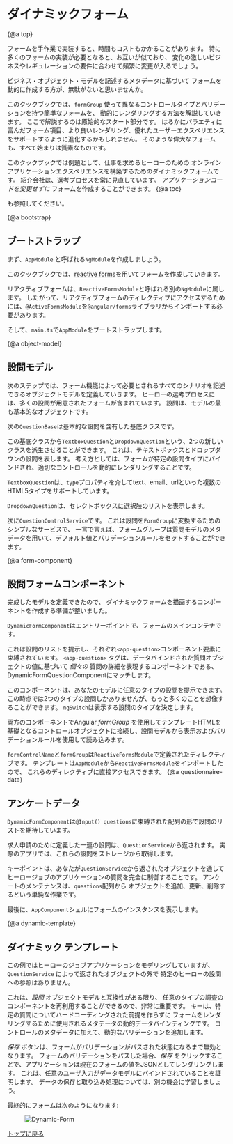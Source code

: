 # ダイナミックフォーム

{@a top}

フォームを手作業で実装すると、時間もコストもかかることがあります。
特に多くのフォームの実装が必要となると、お互いが似ており、
変化の激しいビジネスやレギュレーションの要件に合わせて頻繁に変更が入るでしょう｡

ビジネス・オブジェクト・モデルを記述するメタデータに基づいて
フォームを動的に作成する方が、無駄がないと思いませんか。

このクックブックでは、`formGroup` 使って異なるコントロールタイプとバリデーションを持つ簡単なフォームを、
動的にレンダリングする方法を解説していきます。
ここで解説するのは原始的なスタート部分です。
はるかにバラエティに富んだフォーム項目、より良いレンダリング、優れたユーザーエクスペリエンスをサポートするように進化するかもしれません。
そのような偉大なフォームも、すべて始まりは質素なものです。

このクックブックでは例題として、仕事を求めるヒーローのための
オンラインアプリケーションエクスペリエンスを構築するためのダイナミックフォームです。
紹介会社は、選考プロセスを常に見直しています。
*アプリケーションコードを変更せずに* フォームを作成することができます。
{@a toc}

<live-example name="dynamic-form"></live-example> も参照してください。

{@a bootstrap}

## ブートストラップ

まず、`AppModule` と呼ばれる`NgModule`を作成しましょう。

このクックブックでは、[reactive forms](guide/reactive-forms)を用いてフォームを作成していきます。

リアクティブフォームは、`ReactiveFormsModule`と呼ばれる別の`NgModule`に属します。
したがって、リアクティブフォームのディレクティブにアクセスするためには、`@ActiveFormsModule`を`@angular/forms`ライブラリからインポートする必要があります。

そして、`main.ts`で`AppModule`をブートストラップします。


<code-tabs>

  <code-pane title="app.module.ts" path="dynamic-form/src/app/app.module.ts">

  </code-pane>

  <code-pane title="main.ts" path="dynamic-form/src/main.ts">

  </code-pane>

</code-tabs>


{@a object-model}

## 設問モデル

次のステップでは、フォーム機能によって必要とされるすべてのシナリオを記述できるオブジェクトモデルを定義していきます。
ヒーローの選考プロセスには、多くの設問が用意されたフォームが含まれています。
設問は、モデルの最も基本的なオブジェクトです。

次の`QuestionBase`は基本的な設問を含有した基底クラスです。


<code-example path="dynamic-form/src/app/question-base.ts" title="src/app/question-base.ts">

</code-example>



この基底クラスから`TextboxQuestion`と`DropdownQuestion`という、2つの新しいクラスを派生させることができます。
これは、テキストボックスとドロップダウンの設問を表します。
考え方としては、フォームが特定の設問タイプにバインドされ、適切なコントロールを動的にレンダリングすることです。

`TextboxQuestion`は、`type`プロパティを介してtext、email、urlといった複数のHTML5タイプをサポートしています。


<code-example path="dynamic-form/src/app/question-textbox.ts" title="src/app/question-textbox.ts" linenums="false">

</code-example>



`DropdownQuestion`は、セレクトボックスに選択肢のリストを表示します。


<code-example path="dynamic-form/src/app/question-dropdown.ts" title="src/app/question-dropdown.ts" linenums="false">

</code-example>



次に`QuestionControlService`です。
これは設問を`FormGroup`に変換するためのシンプルなサービスで、
一言で言えば、フォームグループは質問モデルのメタデータを用いて、デフォルト値とバリデーションルールをセットすることができます。


<code-example path="dynamic-form/src/app/question-control.service.ts" title="src/app/question-control.service.ts" linenums="false">

</code-example>

{@a form-component}

## 設問フォームコンポーネント
完成したモデルを定義できたので、
ダイナミックフォームを描画するコンポーネントを作成する準備が整いました。


`DynamicFormComponent`はエントリーポイントで、フォームのメインコンテナです。

<code-tabs>

  <code-pane title="dynamic-form.component.html" path="dynamic-form/src/app/dynamic-form.component.html">

  </code-pane>

  <code-pane title="dynamic-form.component.ts" path="dynamic-form/src/app/dynamic-form.component.ts">

  </code-pane>

</code-tabs>



これは設問のリストを提示し、それぞれ`<app-question>`コンポーネント要素に束縛されています。
`<app-question>` タグは、データバインドされた質問オブジェクトの値に基づいて _個々の_ 質問の詳細を表現するコンポーネントである、
DynamicFormQuestionComponentにマッチします。


<code-tabs>

  <code-pane title="dynamic-form-question.component.html" path="dynamic-form/src/app/dynamic-form-question.component.html">

  </code-pane>

  <code-pane title="dynamic-form-question.component.ts" path="dynamic-form/src/app/dynamic-form-question.component.ts">

  </code-pane>

</code-tabs>



このコンポーネントは、あなたのモデルに任意のタイプの設問を提示できます。
この時点では2つのタイプの設問しかありませんが、もっと多くのことを想像することができます。
`ngSwitch`は表示する設問のタイプを決定します。

両方のコンポーネントでAngular *formGroup* を使用してテンプレートHTMLを基礎となるコントロールオブジェクトに接続し、設問モデルから表示およびバリデーションルールを使用して読み込みます。

`formControlName`と`formGroup`は`ReactiveFormsModule`で定義されたディレクティブです。
テンプレートは`AppModule`から`ReactiveFormsModule`をインポートしたので、
これらのディレクティブに直接アクセスできます。
{@a questionnaire-data}

## アンケートデータ

`DynamicFormComponent`は`@Input() questions`に束縛された配列の形で設問のリストを期待しています。

 求人申請のために定義した一連の設問は、`QuestionService`から返されます。
 実際のアプリでは、これらの設問をストレージから取得します。

 キーポイントは、あなたが`QuestionService`から返されたオブジェクトを通して
 ヒーロージョブのアプリケーションの質問を完全に制御することです。
 アンケートのメンテナンスは、`questions`配列から
 オブジェクトを追加、更新、削除するという単純な作業です。


<code-example path="dynamic-form/src/app/question.service.ts" title="src/app/question.service.ts">

</code-example>



最後に、`AppComponent`シェルにフォームのインスタンスを表示します。


<code-example path="dynamic-form/src/app/app.component.ts" title="app.component.ts">

</code-example>

{@a dynamic-template}

## ダイナミック テンプレート
この例ではヒーローのジョブアプリケーションをモデリングしていますが、
`QuestionService` によって返されたオブジェクトの外で
特定のヒーローの設問への参照はありません。

これは、*設問* オブジェクトモデルと互換性がある限り、
任意のタイプの調査のコンポーネントを再利用することができるので、非常に重要です。
キーは、特定の質問についてハードコーディングされた前提を作らずに
フォームをレンダリングするために使用されるメタデータの動的データバインディングです。
コントロールのメタデータに加えて、動的なバリデーションを追加します。

*保存* ボタンは、フォームがバリデーションがパスされた状態になるまで無効となります。
フォームのバリデーションをパスした場合、*保存* をクリックすることで、アプリケーションは現在のフォームの値をJSONとしてレンダリングします。
これは、任意のユーザ入力がデータモデルにバインドされていることを証明します。
データの保存と取り込み処理については、別の機会に学習しましょう。


最終的にフォームは次のようになります:

<figure>
  <img src="generated/images/guide/dynamic-form/dynamic-form.png" alt="Dynamic-Form">
</figure>



[トップに戻る](guide/dynamic-form#top)
